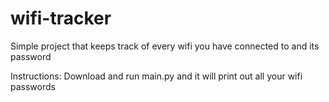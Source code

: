 # wifi-tracker
Simple project that keeps track of every wifi you have connected to and its password

Instructions:
Download and run main.py and it will print out all your wifi passwords
